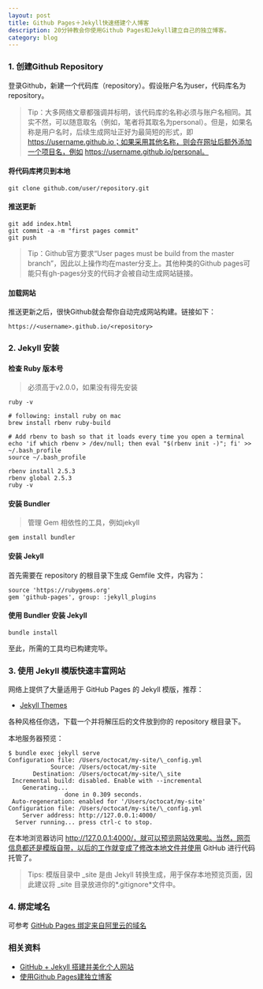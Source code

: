 ```yaml
---
layout: post
title: Github Pages＋Jekyll快速搭建个人博客
description: 20分钟教会你使用Github Pages和Jekyll建立自己的独立博客。
category: blog
---
```



### 1. 创建Github Repository

登录Github，新建一个代码库（repository）。假设账户名为user，代码库名为repository。

> Tip：大多网络文章都强调并标明，该代码库的名称必须与账户名相同。其实不然，可以随意取名（例如，笔者将其取名为personal）。但是，如果名称是用户名时，后续生成网址正好为最简短的形式，即 https://username.github.io；如果采用其他名称，则会在网址后额外添加一个项目名，例如 https://username.github.io/personal。

#### 将代码库拷贝到本地

```
git clone github.com/user/repository.git
```

#### 推送更新

```
git add index.html
git commit -a -m "first pages commit"
git push
```
> Tip：Github官方要求“User pages must be build from the master branch”，因此以上操作均在master分支上。其他种类的Github pages可能只有gh-pages分支的代码才会被自动生成网站链接。

#### 加载网站

推送更新之后，很快Github就会帮你自动完成网站构建。链接如下：

```
https://<username>.github.io/<repository>
```



### 2. Jekyll 安装

#### 检查 Ruby 版本号

> 必须高于v2.0.0，如果没有得先安装

```
ruby -v

# following: install ruby on mac
brew install rbenv ruby-build

# Add rbenv to bash so that it loads every time you open a terminal
echo 'if which rbenv > /dev/null; then eval "$(rbenv init -)"; fi' >> ~/.bash_profile
source ~/.bash_profile

rbenv install 2.5.3
rbenv global 2.5.3
ruby -v
```

#### 安装 Bundler

> 管理 Gem 相依性的工具，例如jekyll

```
gem install bundler
```

#### 安装 Jekyll

首先需要在 repository 的根目录下生成 Gemfile 文件，内容为：

```
source 'https://rubygems.org'
gem 'github-pages', group: :jekyll_plugins
```

#### 使用 Bundler 安装 Jekyll

```
bundle install
```

至此，所需的工具均已构建完毕。



### 3. 使用 Jekyll 模版快速丰富网站

网络上提供了大量适用于 GitHub Pages 的 Jekyll 模版，推荐：

* [Jekyll Themes][1]

各种风格任你选，下载一个并将解压后的文件放到你的 repository 根目录下。

本地服务器预览：

```
$ bundle exec jekyll serve
Configuration file: /Users/octocat/my-site/\_config.yml
            Source: /Users/octocat/my-site
       Destination: /Users/octocat/my-site/\_site
 Incremental build: disabled. Enable with --incremental
    Generating...
                done in 0.309 seconds.
 Auto-regeneration: enabled for '/Users/octocat/my-site'
Configuration file: /Users/octocat/my-site/\_config.yml
    Server address: http://127.0.0.1:4000/
  Server running... press ctrl-c to stop.
```
在本地浏览器访问 http://127.0.0.1:4000/，就可以预览网站效果啦。当然，网页信息都还是模版自带，以后的工作就变成了修改本地文件并使用 GitHub 进行代码托管了。

> Tips: 模版目录中 _site 是由 Jekyll 转换生成，用于保存本地预览页面，因此建议将 _site 目录放进你的*.gitignore*文件中。



### 4. 绑定域名

可参考 [GitHub Pages 绑定来自阿里云的域名][2]



### 相关资料

* [GitHub + Jekyll 搭建并美化个人网站][3]
* [使用Github Pages建独立博客][4]

[1]: http://jekyllthemes.org/
[2]: http://quantumman.me/blog/setting-up-a-domain-with-gitHub-pages.html
[3]: http://www.jianshu.com/p/85ca31174488
[4]: http://beiyuu.com/github-pages

